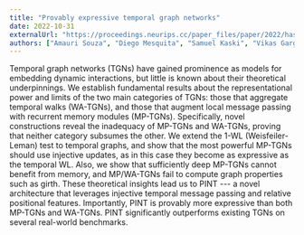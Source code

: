 ```yaml
---
title: "Provably expressive temporal graph networks"
date: 2022-10-31
externalUrl: "https://proceedings.neurips.cc/paper_files/paper/2022/hash/d029c97ee0db162c60f2ebc9cb93387e-Abstract-Conference.html"
authors: ["Amauri Souza", "Diego Mesquita", "Samuel Kaski", "Vikas Garg"]
---
```


Temporal graph networks (TGNs) have gained prominence as models for embedding dynamic interactions, but little is known about their theoretical underpinnings. We establish fundamental results about the representational power and limits of the two main categories of TGNs: those that aggregate temporal walks (WA-TGNs), and those that augment local message passing with recurrent memory modules (MP-TGNs). Specifically, novel constructions reveal the inadequacy of MP-TGNs and WA-TGNs, proving that neither category subsumes the other. We extend the 1-WL (Weisfeiler-Leman) test to temporal graphs, and show that the most powerful MP-TGNs should use injective updates, as in this case they become as expressive as the temporal WL. Also, we show that sufficiently deep MP-TGNs cannot benefit from memory, and MP/WA-TGNs fail to compute graph properties such as girth. These theoretical insights lead us to PINT --- a novel architecture that leverages injective temporal message passing and relative positional features. Importantly, PINT is provably more expressive than both MP-TGNs and WA-TGNs. PINT significantly outperforms existing TGNs on several real-world benchmarks.
